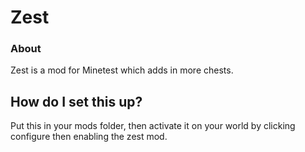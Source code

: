 Zest
============

### About

Zest is a mod for Minetest which adds in more chests. 

## How do I set this up?

Put this in your mods folder, then activate it on your world by clicking
configure then enabling the zest mod.

